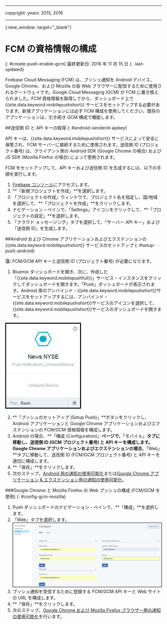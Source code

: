 
---

copyright:
 years: 2015, 2016

---

{:new_window: target="_blank"}
# FCM の資格情報の構成
{: #create-push-enable-gcm}
最終更新日: 2016 年 11 月 15 日
{: .last-updated}

Firebase Cloud Messaging (FCM) は、プッシュ通知を Android デバイス、Google Chrome、および Mozilla の各 Web ブラウザーに配信するために使用されるゲートウェイです。Google Cloud Messaging (GCM) が FCM に置き換えられました。FCM 資格情報を取得してから、ダッシュボード上で {{site.data.keyword.mobilepushshort}} サービスをセットアップする必要があります。新規アプリケーションには必ず FCM 構成を使用してください。既存のアプリケーションは、引き続き GCM 構成で機能します。

##送信側 ID と API キーの取得
{: #android-senderid-apikey}

API キーは、{{site.data.keyword.mobilepushshort}} サービスによって安全に保管され、FCM サーバーに接続するために使用されます。送信側 ID (プロジェクト番号) は、クライアント側の Android SDK (Google Chrome の場合) および JS SDK (Mozilla Firefox の場合) によって使用されます。 

FCM をセットアップして、API キーおよび送信側 ID を生成するには、以下の手順を実行します。

1. [Firebase コンソール](https://console.firebase.google.com/?pli=1)にアクセスします。
2. **「新規プロジェクトを作成」**を選択します。 
3. 「プロジェクトの作成」ウィンドウで、プロジェクト名を指定し、国/地域を選択して、**「プロジェクトを作成」**をクリックします。
3. ナビゲーション・ペインで、「Settings」アイコンをクリックして、**「プロジェクトの設定」**を選択します。
4. 「クラウド メッセージング」タブを選択して、「サーバー API キー」および「送信側 ID」を生成します。

##Android および Chrome アプリケーションおよびエクステンションの {{site.data.keyword.mobilepushshort}} サービスのセットアップ
{: #setup-push-android}

**注:** FCM/GCM API キーと送信側 ID (プロジェクト番号) が必要になります。

1. Bluemix ダッシュボードを開き、次に、作成した「{{site.data.keyword.mobilepushfull}}」サービス・インスタンスをクリックしてダッシュボードを開きます。「Push」ダッシュボードが表示されます。Android 用のアンバインド・{{site.data.keyword.mobilepushshort}}サービスをセットアップするには、アンバインド・{{site.data.keyword.mobilepushshort}}サービスのアイコンを選択して、{{site.data.keyword.mobilepushshort}}サービスのダッシュボードを開きます。
	 

![Push ダッシュボード](images/push_unbound.jpg)

2. **「プッシュのセットアップ (Setup Push)」**ボタンをクリックし、Android アプリケーションと Google Chrome アプリケーションおよびエクステンションの FCM/GCM 資格情報を構成します。
3. Android の場合、**「構成 (Configuration)」**ページで、**「モバイル」**タブに移動し、送信側 ID (GCM プロジェクト番号) と API キーを構成します。Google Chrome アプリケーションおよびエクステンションの場合、**「Web」**タブに移動して、送信側 ID (FCM/GCM プロジェクト番号) と API キーを適切に構成します。
4. **「保存」**をクリックします。
5. 次のステップ。[Android 用の通知の使用可能化](c_enable_push.html)または[Google Chrome アプリケーション & エクステンション用の通知の使用可能化](c_enable_push.html)。

###Google Chrome と Mozilla Firefox の Web プッシュの構成 (FCM/GCM を使用)
{: #config-gcm-mozilla}

1. Push ダッシュボードのナビゲーション・ペインで、**「構成」**を選択します。
2. 「Web」タブを選択します。
	![WebPush 構成](images/webpush_configure.jpg)
3. プッシュ通知を受信するために登録する FCM/GCM API キーと Web サイトの URL を構成します。
4. **「保存」**をクリックします。
5. 次のステップ。[Google Chrome および Mozilla Firefox ブラウザー用の通知の使用可能化](c_enable_push.html)を行います。
